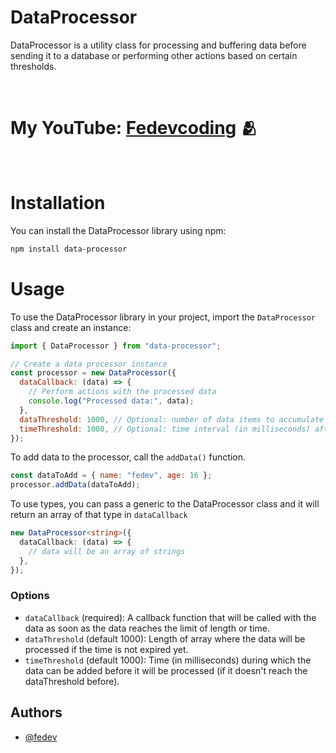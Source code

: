 # DataProcessor

DataProcessor is a utility class for processing and buffering data before sending it to a database or performing other actions based on certain thresholds.

<br>

# My YouTube: [Fedevcoding](https://www.youtube.com/@fedevcoding/videos) 🫂

<br>

# Installation

You can install the DataProcessor library using npm:

```bash
npm install data-processor
```

# Usage

To use the DataProcessor library in your project, import the `DataProcessor` class and create an instance:

```javascript
import { DataProcessor } from "data-processor";

// Create a data processor instance
const processor = new DataProcessor({
  dataCallback: (data) => {
    // Perform actions with the processed data
    console.log("Processed data:", data);
  },
  dataThreshold: 1000, // Optional: number of data items to accumulate before sending to the database (default: 1000)
  timeThreshold: 1000, // Optional: time interval (in milliseconds) after which data is sent to the database regardless of the data threshold (default: 1000)
});
```

To add data to the processor, call the `addData()` function.

```js
const dataToAdd = { name: "fedev", age: 16 };
processor.addData(dataToAdd);
```

To use types, you can pass a generic to the DataProcessor class and it will return an array of that type in `dataCallback`

```ts
new DataProcessor<string>({
  dataCallback: (data) => {
    // data will be an array of strings
  },
});
```

### Options

- `dataCallback` (required): A callback function that will be called with the data as soon as the data reaches the limit of length or time.
- `dataThreshold` (default 1000): Length of array where the data will be processed if the time is not expired yet.
- `timeThreshold` (default 1000): Time (in milliseconds) during which the data can be added before it will be processed (if it doesn't reach the dataThreshold before).

## Authors

- [@fedev](https://github.com/GitFede100)
